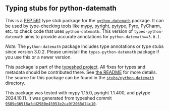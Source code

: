 ## Typing stubs for python-datemath

This is a [PEP 561](https://peps.python.org/pep-0561/)
type stub package for the [`python-datemath`](https://github.com/nickmaccarthy/python-datemath) package.
It can be used by type-checking tools like
[mypy](https://github.com/python/mypy/),
[pyright](https://github.com/microsoft/pyright),
[pytype](https://github.com/google/pytype/),
[Pyre](https://pyre-check.org/),
PyCharm, etc. to check code that uses `python-datemath`. This version of
`types-python-datemath` aims to provide accurate annotations for
`python-datemath==3.0.1`.

*Note:* The `python-datemath` package includes type annotations or type stubs
since version 3.0.2. Please uninstall the `types-python-datemath`
package if you use this or a newer version.


This package is part of the [typeshed project](https://github.com/python/typeshed).
All fixes for types and metadata should be contributed there.
See [the README](https://github.com/python/typeshed/blob/main/README.md)
for more details. The source for this package can be found in the
[`stubs/python-datemath`](https://github.com/python/typeshed/tree/main/stubs/python-datemath)
directory.

This package was tested with
mypy 1.15.0,
pyright 1.1.400,
and pytype 2024.10.11.
It was generated from typeshed commit
[`9589e369f8afdd2980e45953e2ca9f2055d74c10`](https://github.com/python/typeshed/commit/9589e369f8afdd2980e45953e2ca9f2055d74c10).